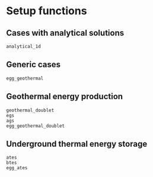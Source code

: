 # Setup functions

## Cases with analytical solutions
```@docs
analytical_1d
```

## Generic cases
```@docs
egg_geothermal
```

## Geothermal energy production
```@docs
geothermal_doublet
egs
ags
egg_geothermal_doublet
```

## Underground thermal energy storage
```@docs
ates
btes
egg_ates
```